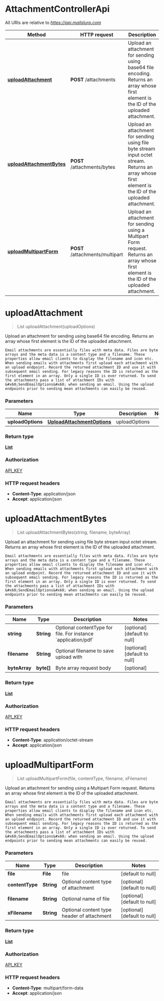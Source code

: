 # AttachmentControllerApi

All URIs are relative to *https://api.mailslurp.com*

Method | HTTP request | Description
------------- | ------------- | -------------
[**uploadAttachment**](AttachmentControllerApi#uploadAttachment) | **POST** /attachments | Upload an attachment for sending using base64 file encoding. Returns an array whose first element is the ID of the uploaded attachment.
[**uploadAttachmentBytes**](AttachmentControllerApi#uploadAttachmentBytes) | **POST** /attachments/bytes | Upload an attachment for sending using file byte stream input octet stream. Returns an array whose first element is the ID of the uploaded attachment.
[**uploadMultipartForm**](AttachmentControllerApi#uploadMultipartForm) | **POST** /attachments/multipart | Upload an attachment for sending using a Multipart Form request. Returns an array whose first element is the ID of the uploaded attachment.


<a name="uploadAttachment"></a>
# **uploadAttachment**
> List uploadAttachment(uploadOptions)

Upload an attachment for sending using base64 file encoding. Returns an array whose first element is the ID of the uploaded attachment.

    Email attachments are essentially files with meta data. Files are byte arrays and the meta data is a content type and a filename. These properties allow email clients to display the filename and icon etc. When sending emails with attachments first upload each attachment with an upload endpoint. Record the returned attachment ID and use it with subsequent email sending. For legacy reasons the ID is returned as the first element in an array. Only a single ID is ever returned. To send the attachments pass a list of attachment IDs with &#x60;SendEmailOptions&#x60; when sending an email. Using the upload endpoints prior to sending mean attachments can easily be reused.

### Parameters

Name | Type | Description  | Notes
------------- | ------------- | ------------- | -------------
 **uploadOptions** | [**UploadAttachmentOptions**](..//Models/UploadAttachmentOptions)| uploadOptions |

### Return type

[**List**](..//Models/string)

### Authorization

[API_KEY](../README#API_KEY)

### HTTP request headers

- **Content-Type**: application/json
- **Accept**: application/json

<a name="uploadAttachmentBytes"></a>
# **uploadAttachmentBytes**
> List uploadAttachmentBytes(string, filename, byteArray)

Upload an attachment for sending using file byte stream input octet stream. Returns an array whose first element is the ID of the uploaded attachment.

    Email attachments are essentially files with meta data. Files are byte arrays and the meta data is a content type and a filename. These properties allow email clients to display the filename and icon etc. When sending emails with attachments first upload each attachment with an upload endpoint. Record the returned attachment ID and use it with subsequent email sending. For legacy reasons the ID is returned as the first element in an array. Only a single ID is ever returned. To send the attachments pass a list of attachment IDs with &#x60;SendEmailOptions&#x60; when sending an email. Using the upload endpoints prior to sending mean attachments can easily be reused.

### Parameters

Name | Type | Description  | Notes
------------- | ------------- | ------------- | -------------
 **string** | **String**| Optional contentType for file. For instance &#x60;application/pdf&#x60; | [optional] [default to null]
 **filename** | **String**| Optional filename to save upload with | [optional] [default to null]
 **byteArray** | **byte[]**| Byte array request body | [optional]

### Return type

[**List**](..//Models/string)

### Authorization

[API_KEY](../README#API_KEY)

### HTTP request headers

- **Content-Type**: application/octet-stream
- **Accept**: application/json

<a name="uploadMultipartForm"></a>
# **uploadMultipartForm**
> List uploadMultipartForm(file, contentType, filename, xFilename)

Upload an attachment for sending using a Multipart Form request. Returns an array whose first element is the ID of the uploaded attachment.

    Email attachments are essentially files with meta data. Files are byte arrays and the meta data is a content type and a filename. These properties allow email clients to display the filename and icon etc. When sending emails with attachments first upload each attachment with an upload endpoint. Record the returned attachment ID and use it with subsequent email sending. For legacy reasons the ID is returned as the first element in an array. Only a single ID is ever returned. To send the attachments pass a list of attachment IDs with &#x60;SendEmailOptions&#x60; when sending an email. Using the upload endpoints prior to sending mean attachments can easily be reused.

### Parameters

Name | Type | Description  | Notes
------------- | ------------- | ------------- | -------------
 **file** | **File**| file | [default to null]
 **contentType** | **String**| Optional content type of attachment | [optional] [default to null]
 **filename** | **String**| Optional name of file | [optional] [default to null]
 **xFilename** | **String**| Optional content type header of attachment | [optional] [default to null]

### Return type

[**List**](..//Models/string)

### Authorization

[API_KEY](../README#API_KEY)

### HTTP request headers

- **Content-Type**: multipart/form-data
- **Accept**: application/json

